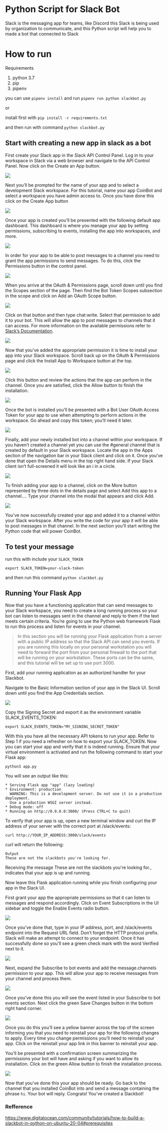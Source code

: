 # Python Script for Slack Bot

Slack is the messaging app for teams, like Discord this Slack is being used by organization to communicate, and this Python script will help you to made a bot that connected to Slack

# How to run

Requirements
1. python 3.7
2. pip
3. pipenv

you can use `pipenv install` and run `pipenv run python slackbot.py`

or

install first with `pip install -r requirements.txt`

and then run with command `python slackbot.py`

## Start with creating a new app in slack as a bot

First create your Slack app in the Slack API Control Panel. Log in to your workspace in Slack via a web browser and navigate to the API Control Panel. Now click on the Create an App button.

![](https://assets.digitalocean.com/articles/coinbot/h7VWJOX.png)

Next you’ll be prompted for the name of your app and to select a development Slack workspace. For this tutorial, name your app CoinBot and select a workspace you have admin access to. Once you have done this click on the Create App button

![](https://imgur.com/E4hnhMU.png)

Once your app is created you’ll be presented with the following default app dashboard. This dashboard is where you manage your app by setting permissions, subscribing to events, installing the app into workspaces, and more.

![](https://assets.digitalocean.com/articles/coinbot/ZjFaS1i.png)

In order for your app to be able to post messages to a channel you need to grant the app permissions to send messages. To do this, click the Permissions button in the control panel.

![](https://assets.digitalocean.com/articles/coinbot/IVcN8qg.png)

When you arrive at the OAuth & Permissions page, scroll down until you find the Scopes section of the page. Then find the Bot Token Scopes subsection in the scope and click on Add an OAuth Scope button.

![](https://assets.digitalocean.com/articles/coinbot/wQnTSQr.png)

Click on that button and then type chat:write. Select that permission to add it to your bot. This will allow the app to post messages to channels that it can access. For more information on the available permissions refer to [Slack’s Documentation](https://api.slack.com/scopes).

![](https://assets.digitalocean.com/articles/coinbot/unQYPeL.png)

Now that you’ve added the appropriate permission it is time to install your app into your Slack workspace. Scroll back up on the OAuth & Permissions page and click the Install App to Workspace button at the top.

![](https://assets.digitalocean.com/articles/coinbot/SiSxQB1.png)

Click this button and review the actions that the app can perform in the channel. Once you are satisfied, click the Allow button to finish the installation.

![](https://assets.digitalocean.com/articles/coinbot/lWUBsYR.png)

Once the bot is installed you’ll be presented with a Bot User OAuth Access Token for your app to use when attempting to perform actions in the workspace. Go ahead and copy this token; you’ll need it later.

![](https://assets.digitalocean.com/articles/coinbot/m1M9Ilt.png)

Finally, add your newly installed bot into a channel within your workspace. If you haven’t created a channel yet you can use the #general channel that is created by default in your Slack workspace. Locate the app in the Apps section of the navigation bar in your Slack client and click on it. Once you’ve done that open the Details menu in the top right hand side. If your Slack client isn’t full-screened it will look like an i in a circle.

![](https://assets.digitalocean.com/articles/coinbot/OJ5yTXP.png)

To finish adding your app to a channel, click on the More button represented by three dots in the details page and select Add this app to a channel…. Type your channel into the modal that appears and click Add.

![](https://assets.digitalocean.com/articles/coinbot/ojUMqeI.png)

You’ve now successfully created your app and added it to a channel within your Slack workspace. After you write the code for your app it will be able to post messages in that channel. In the next section you’ll start writing the Python code that will power CoinBot.

## To test your message

run this with include your `SLACK_TOKEN`
```
export SLACK_TOKEN=your-slack-token
```

and then run this command `python slackbot.py`

## Running Your Flask App

Now that you have a functioning application that can send messages to your Slack workspace, you need to create a long running process so your bot can listen to messages sent in the channel and reply to them if the text meets certain criteria. You’re going to use the Python web framework Flask to run this process and listen for events in your channel.

>In this section you will be running your Flask application from a server with a public IP address so that the Slack API can send you events. If you are running this locally on your personal workstation you will need to forward the port from your personal firewall to the port that will be running on your workstation. These ports can be the same, and this tutorial will be set up to use port 3000.


First, add your running application as an authorized handler for your Slackbot.

Navigate to the Basic Information section of your app in the Slack UI. Scroll down until you find the App Credentials section.


![](https://assets.digitalocean.com/articles/coinbot/lLB1jEB.png)

Copy the Signing Secret and export it as the environment variable SLACK_EVENTS_TOKEN:

```
export SLACK_EVENTS_TOKEN="MY_SIGNING_SECRET_TOKEN"
```

With this you have all the necessary API tokens to run your app. Refer to Step 1 if you need a refresher on how to export your SLACK_TOKEN. Now you can start your app and verify that it is indeed running. Ensure that your virtual environment is activated and run the following command to start your Flask app:

```
python3 app.py
```
You will see an output like this:

```
* Serving Flask app "app" (lazy loading)
* Environment: production
  WARNING: This is a development server. Do not use it in a production deployment.
  Use a production WSGI server instead.
* Debug mode: off
* Running on http://0.0.0.0:3000/ (Press CTRL+C to quit)
```

To verify that your app is up, open a new terminal window and curl the IP address of your server with the correct port at /slack/events:

```
curl http://YOUR_IP_ADDRESS:3000/slack/events
```

curl will return the following:

```
Output
These are not the slackbots you're looking for.
```

Receiving the message These are not the slackbots you're looking for., indicates that your app is up and running.

Now leave this Flask application running while you finish configuring your app in the Slack UI.

First grant your app the appropriate permissions so that it can listen to messages and respond accordingly. Click on Event Subscriptions in the UI sidebar and toggle the Enable Events radio button.

![](https://assets.digitalocean.com/articles/coinbot/lLB1jEB.png)

Once you’ve done that, type in your IP address, port, and /slack/events endpoint into the Request URL field. Don’t forget the HTTP protocol prefix. Slack will make an attempt to connect to your endpoint. Once it has successfully done so you’ll see a green check mark with the word Verified next to it.

![](https://assets.digitalocean.com/articles/coinbot/9wqUJwd.png)

Next, expand the Subscribe to bot events and add the message.channels permission to your app. This will allow your app to receive messages from your channel and process them.

![](https://assets.digitalocean.com/articles/coinbot/sCYYhM8.png)

Once you’ve done this you will see the event listed in your Subscribe to bot events section. Next click the green Save Changes button in the bottom right hand corner.

![](https://assets.digitalocean.com/articles/coinbot/NLNbmB4.png)

Once you do this you’ll see a yellow banner across the top of the screen informing you that you need to reinstall your app for the following changes to apply. Every time you change permissions you’ll need to reinstall your app. Click on the reinstall your app link in this banner to reinstall your app.

You’ll be presented with a confirmation screen summarizing the permissions your bot will have and asking if you want to allow its installation. Click on the green Allow button to finish the installation process.

![](https://assets.digitalocean.com/articles/coinbot/KQrNqzK.png)

Now that you’ve done this your app should be ready. Go back to the channel that you installed CoinBot into and send a message containing the phrase `hi`. Your bot will reply. Congrats! You’ve created a Slackbot!

### Refference
https://www.digitalocean.com/community/tutorials/how-to-build-a-slackbot-in-python-on-ubuntu-20-04#prerequisites